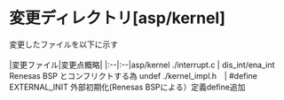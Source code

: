 # 変更ディレクトリ[asp/kernel]  
変更したファイルを以下に示す 
<br>  
|変更ファイル|変更点概略|
|:--|:--|asp/kernel
./interrupt.c  | dis_int/ena_int Renesas BSP とコンフリクトする為 undef
./kernel_impl.h　| #define EXTERNAL_INIT 外部初期化(Renesas BSPによる）定義define追加
<br>  